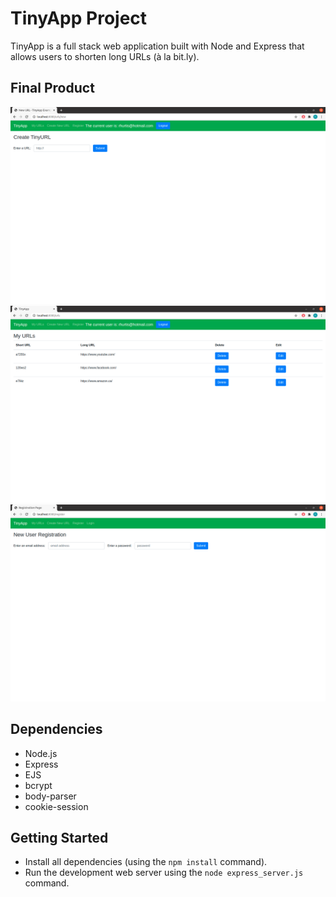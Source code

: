 # TinyApp Project

TinyApp is a full stack web application built with Node and Express that allows users to shorten long URLs (à la bit.ly).

## Final Product

!["creating a new shortened URL page"](docs/create_tinyURL_page.png)
!["URL list page"](docs/myURLs_page.png)
!["The registration page"](docs/registration_page.png)
## Dependencies

- Node.js
- Express
- EJS
- bcrypt
- body-parser
- cookie-session

## Getting Started

- Install all dependencies (using the `npm install` command).
- Run the development web server using the `node express_server.js` command.